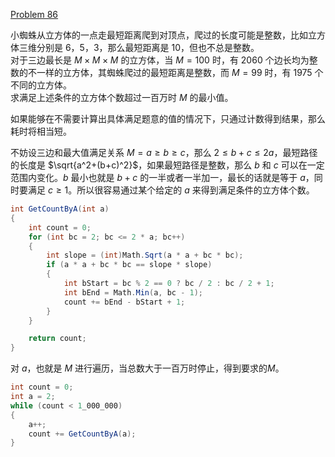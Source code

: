 [Problem 86](https://projecteuler.net/problem=86)

小蜘蛛从立方体的一点走最短距离爬到对顶点，爬过的长度可能是整数，比如立方体三维分别是 6，5，3，那么最短距离是 10，但也不总是整数。  
对于三边最长是 $M\times M\times M$ 的立方体，当 $M=100$ 时，有 2060 个边长均为整数的不一样的立方体，其蜘蛛爬过的最短距离是整数，而 $M=99$ 时，有 1975 个不同的立方体。  
求满足上述条件的立方体个数超过一百万时 $M$ 的最小值。

如果能够在不需要计算出具体满足题意的值的情况下，只通过计数得到结果，那么耗时将相当短。

不妨设三边和最大值满足关系 $M=a\geq b\geq c$，那么 $2\leq b+c\leq 2a$，最短路径的长度是 $\sqrt{a^2+(b+c)^2}$，如果最短路径是整数，那么 $b$ 和 $c$ 可以在一定范围内变化。$b$ 最小也就是 $b+c$ 的一半或者一半加一，最长的话就是等于 $a$，同时要满足 $c\geq 1$。所以很容易通过某个给定的 $a$ 来得到满足条件的立方体个数。
``` csharp
int GetCountByA(int a)
{
    int count = 0;
    for (int bc = 2; bc <= 2 * a; bc++)
    {
        int slope = (int)Math.Sqrt(a * a + bc * bc);
        if (a * a + bc * bc == slope * slope)
        {
            int bStart = bc % 2 == 0 ? bc / 2 : bc / 2 + 1;
            int bEnd = Math.Min(a, bc - 1);
            count += bEnd - bStart + 1;
        }
    }

    return count;
}
```

对 $a$，也就是 $M$ 进行遍历，当总数大于一百万时停止，得到要求的$M$。
``` csharp
int count = 0;
int a = 2;
while (count < 1_000_000)
{
    a++;
    count += GetCountByA(a);
}
```
